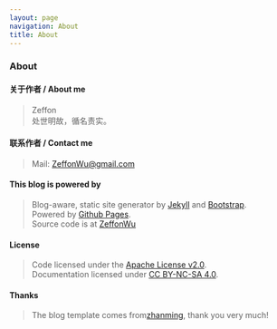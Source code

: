 ```yaml
---
layout: page
navigation: About
title: About
---
```


### About


#### 关于作者 / About me
> Zeffon  
> 处世明故，循名责实。  

#### 联系作者 / Contact me
> Mail: ZeffonWu@gmail.com

#### This blog is powered by
> Blog-aware, static site generator by [Jekyll][1] and [Bootstrap][2].  
> Powered by [Github Pages][3].  
> Source code is at [ZeffonWu](https://github.com/ZeffonWu/ZeffonWu.github.io)

#### License
> Code licensed under the [Apache License v2.0][4].   
> Documentation licensed under [CC BY-NC-SA 4.0][5].  

#### Thanks
> The blog template comes from[zhanming](https://qizhanming.com), thank you very much!

[1]: https://github.com/jekyll/jekyll  
[2]: https://github.com/twbs/bootstrap  
[3]: http://pages.github.com  
[4]: http://www.apache.org/licenses/LICENSE-2.0  
[5]: http://creativecommons.org/licenses/by-nc-sa/4.0/  
